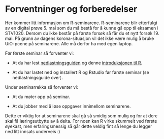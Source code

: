 Forventninger og forberedelser
================

Her kommer litt informasjon om R-seminarene. R-seminarene blir
etterfulgt av en digital prøve 5. mai som du må bestå for å kunne gå opp
til eksamen i STV1020. Dersom du ikke består på første forsøk så får du
et nytt forsøk 19. mai. På grunn av dagens korona-situasjon vil det ikke
være mulig å bruke UiO-pcene på seminarene. Alle må derfor ha med egen
laptop.

Før første seminar så forventer vi:

  - At du har lest
    [nedlastningsguiden](https://github.com/louisabo/STV4020A/blob/master/Nedlastningsguide.pdf)
    og denne [introduksjonen til
    R](https://github.com/liserodland/stv4020aR/blob/master/H20-seminarer/Innf%C3%B8ringsseminarer/docs/installasjonsguide_R.md).

  - At du har lastet ned og installert R og Rstudio før første seminar
    (se nedlastningsguide over).

Under seminarrekka så forventer vi:

  - At du møter opp på seminar.

  - At du jobber med å løse oppgaver innimellom seminarene.

Dette er viktig for at seminarene skal gå så smidig som mulig og for at
dere skal få læringsutbytte av å delta. For noen kan R virke skummelt
ved første øyekast, men erfaringsmessig så går dette veldig fint så
lenge du legger ned litt innsats underveis :)
